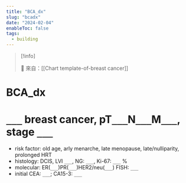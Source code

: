 ```yaml
---
title: "BCA_dx"
slug: "bcadx"
date: "2024-02-04"
enableToc: false
tags:
  - building
---
```


> [!info]
>
> 🌱 來自：[[Chart template-of-breast cancer]]

# BCA_dx

# `___` breast cancer, pT`___`N`___`M`___`, stage `___`

- risk factor: old age, arly menarche, late menopause, late/nulliparity, prolonged HRT
- histology: DCIS, LVI `___`, NG: `___`, Ki-67: `___` %
- molecular: ER(`___`)PR(`___`)HER2/neu(`___`) FISH: `___`
- initial CEA: `___`; CA15-3: `___`
